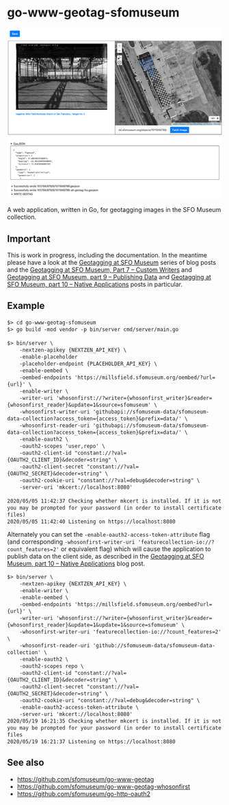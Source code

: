 # go-www-geotag-sfomuseum

![](docs/images/geotag-twopane.png)

A web application, written in Go, for geotagging images in the SFO Museum collection.

## Important

This is work in progress, including the documentation. In the meantime please have a look at the [Geotagging at SFO Museum](https://millsfield.sfomuseum.org/blog/tags/geotagging) series of blog posts and the [Geotagging at SFO Museum, Part 7 – Custom Writers](https://millsfield.sfomuseum.org/blog/2020/05/01/geotagging-custom-writers/) and [Geotagging at SFO Museum, part 9 – Publishing Data](https://millsfield.sfomuseum.org/blog/2020/05/07/geotagging-publishing/) and [Geotagging at SFO Museum, part 10 – Native Applications](https://millsfield.sfomuseum.org/blog/2020/05/18/geotagging-native/) posts in particular.

## Example

```
$> cd go-www-geotag-sfomuseum
$> go build -mod vendor -p bin/server cmd/server/main.go

$> bin/server \
	-nextzen-apikey {NEXTZEN_API_KEY} \
	-enable-placeholder
	-placeholder-endpoint {PLACEHOLDER_API_KEY} \
	-enable-oembed \
	-oembed-endpoints 'https://millsfield.sfomuseum.org/oembed/?url={url}' \
	-enable-writer \
	-writer-uri 'whosonfirst://?writer={whosonfirst_writer}&reader={whosonfirst_reader}&update=1&source=sfomuseum' \
	-whosonfirst-writer-uri 'githubapi://sfomuseum-data/sfomuseum-data-collection?access_token={access_token}&prefix=data/' \
	-whosonfirst-reader-uri 'githubapi://sfomuseum-data/sfomuseum-data-collection?access_token={access_token}&prefix=data/' \
	-enable-oauth2 \
	-oauth2-scopes 'user,repo' \
	-oauth2-client-id "constant://?val={OAUTH2_CLIENT_ID}&decoder=string" \
	-oauth2-client-secret "constant://?val={OAUTH2_SECRET}&decoder=string" \
	-oauth2-cookie-uri "constant://?val=debug&decoder=string" \
	-server-uri 'mkcert://localhost:8080'
	
2020/05/05 11:42:37 Checking whether mkcert is installed. If it is not you may be prompted for your password (in order to install certificate files)
2020/05/05 11:42:40 Listening on https://localhost:8080
```

Alternately you can set the `-enable-oauth2-access-token-attribute` flag (and corresponding `-whosonfirst-writer-uri 'featurecollection-io://?count_features=2'` or equivalent flag) which will cause the application to publish data on the client side, as described in the [Geotagging at SFO Museum, part 10 – Native Applications](https://millsfield.sfomuseum.org/blog/2020/05/18/geotagging-native/) blog post.

```
$> bin/server \
	-nextzen-apikey {NEXTZEN_API_KEY} \
	-enable-writer \
	-enable-oembed \
	-oembed-endpoints 'https://millsfield.sfomuseum.org/oembed?url={url}' \	
	-writer-uri 'whosonfirst://?writer={whosonfirst_writer}&reader={whosonfirst_reader}&update=1&update=1&source=sfomuseum' \
	-whosonfirst-writer-uri 'featurecollection-io://?count_features=2' \
	-whosonfirst-reader-uri 'github://sfomuseum-data/sfomuseum-data-collection' \
	-enable-oauth2 \
	-oauth2-scopes repo \
	-oauth2-client-id "constant://?val={OAUTH2_CLIENT_ID}&decoder=string" \
	-oauth2-client-secret "constant://?val={OAUTH2_SECRET}&decoder=string" \
	-oauth2-cookie-uri "constant://?val=debug&decoder=string" \
	-enable-oauth2-access-token-attribute \
	-server-uri 'mkcert://localhost:8080'
2020/05/19 16:21:35 Checking whether mkcert is installed. If it is not you may be prompted for your password (in order to install certificate files
2020/05/19 16:21:37 Listening on https://localhost:8080
```

## See also

* https://github.com/sfomuseum/go-www-geotag
* https://github.com/sfomuseum/go-www-geotag-whosonfirst
* https://github.com/sfomuseum/go-http-oauth2
